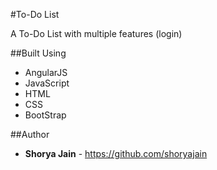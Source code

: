 #To-Do List

A To-Do List with multiple features (login)

##Built Using
* AngularJS
* JavaScript
* HTML
* CSS
* BootStrap

##Author
* **Shorya Jain** - https://github.com/shoryajain 
